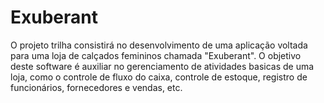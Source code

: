 # Exuberant

O projeto trilha consistirá no desenvolvimento de uma aplicação voltada para uma loja de calçados femininos chamada "Exuberant". O objetivo deste software é auxiliar no gerenciamento de atividades basicas de uma loja, como o controle de fluxo do caixa, controle de estoque, registro de funcionários, fornecedores e vendas, etc.
